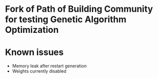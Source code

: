 # Fork of Path of Building Community for testing Genetic Algorithm Optimization

# Known issues

* Memory leak after restart generation
* Weights currently disabled
